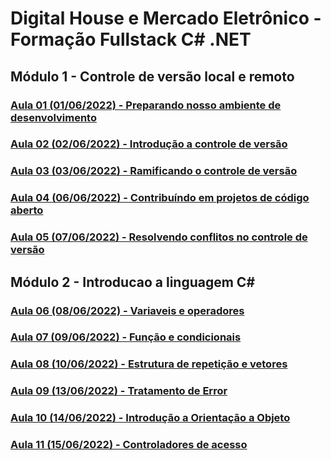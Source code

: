 # Digital House e Mercado Eletrônico - Formação Fullstack C# .NET

## Módulo 1 - Controle de versão local e remoto

### [Aula 01 (01/06/2022) - Preparando nosso ambiente de desenvolvimento](./01/README.md)

### [Aula 02 (02/06/2022) - Introdução a controle de versão](./02/README.md)

### [Aula 03 (03/06/2022) - Ramificando o controle de versão](./03/README.md)

### [Aula 04 (06/06/2022) - Contribuíndo em projetos de código aberto](./04/README.md)

### [Aula 05 (07/06/2022) - Resolvendo conflitos no controle de versão](./05/README.md)

## Módulo 2 - Introducao a linguagem C#

### [Aula 06 (08/06/2022) - Variaveis e operadores](./06/README.md)

### [Aula 07 (09/06/2022) - Função e condicionais](./07/README.md)

### [Aula 08 (10/06/2022) - Estrutura de repetição e vetores](./08/README.md)

### [Aula 09 (13/06/2022) - Tratamento de Error](./09/README.md)

### [Aula 10 (14/06/2022) - Introdução a Orientação a Objeto](./10/README.md)

### [Aula 11 (15/06/2022) - Controladores de acesso](./11/README.md)
